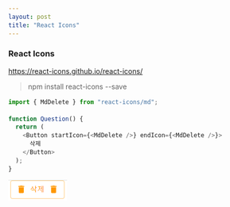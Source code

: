 ```yaml
---
layout: post
title: "React Icons"
---
```


### React Icons

<a>https://react-icons.github.io/react-icons/

> npm install react-icons --save

```js
import { MdDelete } from "react-icons/md";

function Question() {
  return (
    <Button startIcon={<MdDelete />} endIcon={<MdDelete />}>
      삭제
    </Button>
  );
}
```

![alt text](image-6.png)
